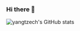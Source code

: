### Hi there 👋
![yangtzech's GitHub stats](https://github-readme-stats.vercel.app/api?username=yangtzech&show_icons=true&theme=radical&hide_title=true)
<!--
**yangtzech/yangtzech** is a ✨ _special_ ✨ repository because its `README.md` (this file) appears on your GitHub profile.

Here are some ideas to get you started:

- 🔭 I’m currently working on ...
- 🌱 I’m currently learning ...
- 👯 I’m looking to collaborate on ...
- 🤔 I’m looking for help with ...
- 💬 Ask me about ...
- 📫 How to reach me: ...
- 😄 Pronouns: ...
- ⚡ Fun fact: ...
-->
